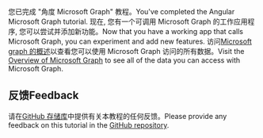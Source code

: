 <!-- markdownlint-disable MD002 MD041 -->

<span data-ttu-id="aa9c1-101">您已完成 "角度 Microsoft Graph" 教程。</span><span class="sxs-lookup"><span data-stu-id="aa9c1-101">You've completed the Angular Microsoft Graph tutorial.</span></span> <span data-ttu-id="aa9c1-102">现在, 您有一个可调用 Microsoft Graph 的工作应用程序, 您可以尝试并添加新功能。</span><span class="sxs-lookup"><span data-stu-id="aa9c1-102">Now that you have a working app that calls Microsoft Graph, you can experiment and add new features.</span></span> <span data-ttu-id="aa9c1-103">访问[Microsoft graph 的概述](/graph/overview)以查看您可以使用 Microsoft Graph 访问的所有数据。</span><span class="sxs-lookup"><span data-stu-id="aa9c1-103">Visit the [Overview of Microsoft Graph](/graph/overview) to see all of the data you can access with Microsoft Graph.</span></span>

## <a name="feedback"></a><span data-ttu-id="aa9c1-104">反馈</span><span class="sxs-lookup"><span data-stu-id="aa9c1-104">Feedback</span></span>

<span data-ttu-id="aa9c1-105">请在[GitHub 存储库](https://github.com/microsoftgraph/msgraph-training-angularspa)中提供有关本教程的任何反馈。</span><span class="sxs-lookup"><span data-stu-id="aa9c1-105">Please provide any feedback on this tutorial in the [GitHub repository](https://github.com/microsoftgraph/msgraph-training-angularspa).</span></span>